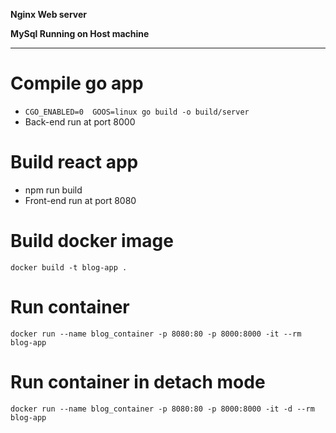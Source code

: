 **Nginx Web server**

**MySql Running on Host machine**

---

# Compile go app

- `CGO_ENABLED=0  GOOS=linux go build -o build/server`
- Back-end run at port 8000

# Build react app

- npm run build
- Front-end run at port 8080

# Build docker image

`docker build -t blog-app .`

# Run container

`docker run --name blog_container -p 8080:80 -p 8000:8000 -it --rm blog-app`

# Run container in detach mode

`docker run --name blog_container -p 8080:80 -p 8000:8000 -it -d --rm blog-app`
